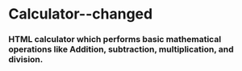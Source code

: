 # Calculator--changed
### HTML calculator which performs basic mathematical operations like Addition, subtraction, multiplication, and division.
